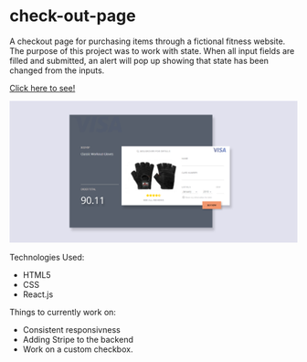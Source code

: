 # check-out-page

A checkout page for purchasing items through a fictional fitness website. The purpose of this project was to work with state. When all input fields are filled and submitted, an alert will pop up showing that state has been changed from the inputs. 

[Click here to see!](https://check-out-page-app-yupzktlkni.now.sh/)

![checkout page](https://github.com/tim0thylee/check-out-page/blob/master/check-out-page-app/src/images/browserimage.png)

Technologies Used:
* HTML5
* CSS
* React.js

Things to currently work on:
* Consistent responsivness
* Adding Stripe to the backend
* Work on a custom checkbox. 
